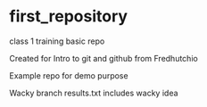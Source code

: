 # first_repository
 class 1 training basic repo

 Created for Intro to git and github from Fredhutchio

 Example repo for demo purpose

 Wacky branch results.txt includes wacky idea
